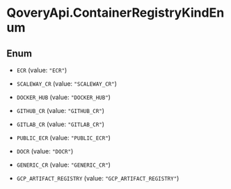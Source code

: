 # QoveryApi.ContainerRegistryKindEnum

## Enum


* `ECR` (value: `"ECR"`)

* `SCALEWAY_CR` (value: `"SCALEWAY_CR"`)

* `DOCKER_HUB` (value: `"DOCKER_HUB"`)

* `GITHUB_CR` (value: `"GITHUB_CR"`)

* `GITLAB_CR` (value: `"GITLAB_CR"`)

* `PUBLIC_ECR` (value: `"PUBLIC_ECR"`)

* `DOCR` (value: `"DOCR"`)

* `GENERIC_CR` (value: `"GENERIC_CR"`)

* `GCP_ARTIFACT_REGISTRY` (value: `"GCP_ARTIFACT_REGISTRY"`)


